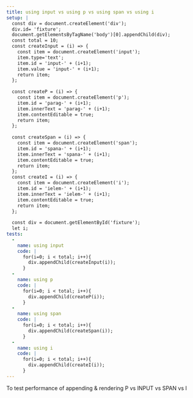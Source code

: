 ```yaml
---
title: using input vs using p vs using span vs using i
setup: |
  const div = document.createElement('div');
  div.id= 'fixture';
  document.getElementsByTagName('body')[0].appendChild(div);
  const total = 10;
  const createInput = (i) => {
  	const item = document.createElement('input'); 
  	item.type='text';
  	item.id = 'input-' + (i+1);
  	item.value = 'input-' + (i+1);
  	return item;
  };
  
  const createP = (i) => {
  	const item = document.createElement('p'); 		
  	item.id = 'parag-' + (i+1);
  	item.innerText = 'parag-' + (i+1);
  	item.contentEditable = true;
  	return item;
  };
  
  const createSpan = (i) => {
  	const item = document.createElement('span'); 		
  	item.id = 'spana-' + (i+1);
  	item.innerText = 'spana-' + (i+1);
  	item.contentEditable = true;
  	return item;
  };
  const createI = (i) => {
  	const item = document.createElement('i'); 		
  	item.id = 'ielem-' + (i+1);
  	item.innerText = 'ielem-' + (i+1);
  	item.contentEditable = true;
  	return item;
  };
  
  const div = document.getElementById('fixture');
  let i;
tests:
  -
    name: using input
    code: |
      for(i=0; i < total; i++){		
      	div.appendChild(createInput(i));
      }
  -
    name: using p
    code: |
      for(i=0; i < total; i++){		
      	div.appendChild(createP(i));
      }
  -
    name: using span
    code: |
      for(i=0; i < total; i++){		
      	div.appendChild(createSpan(i));
      }
  -
    name: using i
    code: |
      for(i=0; i < total; i++){		
      	div.appendChild(createI(i));
      }
---
```

To test performance of appending & rendering P vs INPUT vs SPAN vs I
